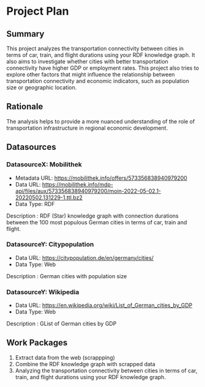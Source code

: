 # Project Plan

## Summary

This project analyzes the transportation connectivity between cities in terms of car, train, and flight durations using your RDF knowledge graph. It also aims to investigate whether cities with better transportation connectivity have higher GDP or employment rates. This project also tries to explore other factors that might influence the relationship between transportation connectivity and economic indicators, such as population size or geographic location. 
## Rationale

The analysis helps to provide a more nuanced understanding of the role of transportation infrastructure in regional economic development.

## Datasources


### DatasourceX: Mobilithek
* Metadata URL: https://mobilithek.info/offers/573356838940979200
* Data URL: https://mobilithek.info/mdp-api/files/aux/573356838940979200/moin-2022-05-02.1-20220502.131229-1.ttl.bz2
* Data Type: RDF

Description : RDF (Star) knowledge graph with connection durations between the 100 most populous German cities in terms of car, train and flight.

### DatasourceY: Citypopulation
* Data URL: https://citypopulation.de/en/germany/cities/
* Data Type: Web

Description : German cities with population size

### DatasourceY: Wikipedia
* Data URL: https://en.wikipedia.org/wiki/List_of_German_cities_by_GDP
* Data Type: Web

Description : GList of German cities by GDP

## Work Packages

<!-- List of work packages ordered sequentially, each pointing to an issue with more details. -->

1. Extract data from the web  (scrappping)
2. Combine the RDF knowledge graph with scrapped data
3. Analyzing the transportation connectivity between cities in terms of car, train, and flight durations using your RDF knowledge graph. 


[i1]: https://github.com/jvalue/2023-amse-template/issues/1
